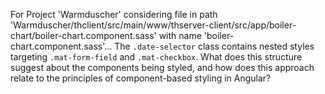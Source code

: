 For Project 'Warmduscher' considering file in path 'Warmduscher/thclient/src/main/www/thserver-client/src/app/boiler-chart/boiler-chart.component.sass' with name 'boiler-chart.component.sass'... 
The `.date-selector` class contains nested styles targeting `.mat-form-field` and `.mat-checkbox`. What does this structure suggest about the components being styled, and how does this approach relate to the principles of component-based styling in Angular?
